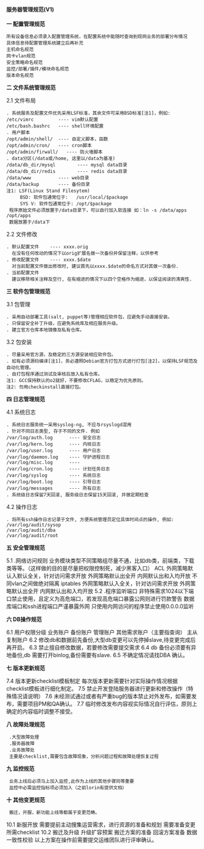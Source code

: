 #### 服务器管理规范(V1)

**一 配置管理规范**

 	所有设备信息必须录入配置管理系统，在配置系统中能随时查询到现网业务的部署分布情况
	具体信息待配置管理系统建立后再补充
	主机命名规范
	网卡vlan规范
	安全策略命名规范
	监控/部署/插件/模块命名规范
	版本命名规范
	
**二  文件系统管理规范**

2.1 文件布局

    . 系统服务及配置文件优先采用LSF标准，其余文件可采用BSD标准[注1]，例如:
    /etc/vimrc         ---- vim默认配置
    /etc/bash.bashrc   ---- shell环境配置
    . 用户脚本
    /opt/admin/shell/  ---- 自定义脚本，函数
    /opt/admin/cron/   ---- cron脚本
    /opt/admin/firwall/   ---- 防火墙脚本
    . data分区(/data或/home, 这里以/data为基准)
    /data/db_dir/mysql        ---- mysql data目录
    /data/db_dir/redis        ---- redis data目录
    /data/www          ---- web目录
    /data/backup       ---- 备份目录
    注1: LSF(Linux Stand Filesytem)
         BSD: 软件包通常位于:   /usr/local/$package
         SYS V: 软件包通常位于: /opt/$package
	 程序原始文件必须放置于/data目录下，可以自行加入软连接 如：ln -s /data/apps /opt/apps
	 数据放置于/data下
   

2.2 文件修改

    . 默认配置文件    ---- xxxx.orig
      在没有任何改动的情况下以orig扩展名做一次备份并保留注释，以供参考
    . 修改配置文件    ---- xxxx.$date
      对当前配置文件做出修改时, 建议首先以xxxx.$date的命名方式对其做一次备份.
    . 当前配置文件
      建议移除相关注释及空行, 在有缩进的情况下以四个空格作为缩进，以保证阅读的清爽性.
    

**三  软件包管理规范**

3.1 包管理

    . 采用自动部署工具(salt, puppet等)管理相应软件包，应避免手动直接安装。
    . 只保留安全补丁升级，应避免系统库及相应服务升级。
    . 建立官方仓库本地镜像及私有仓库。

3.2 包安装

    . 尽量采用官方源，及稳定的三方源安装相应软件包。
    . 如有必须源码编译[注1]，务必遵照Debian官方打包方式进行打包[注2]，以保持LSF规范及自动化管理。
    . 自打包程序通过测试及审核后放入私有仓库。
    注1: GCC保持默认的o2就好，不要修改CFLAG，以稳定为优先原则。
    注2: 勿用checkinstall直接打包。


**四  日志管理规范**

4.1 系统日志

    . 系统日志服务统一采用syslog-ng, 不应与rsyslogd混用
    . 针对不同日志类型, 存于不同的文件. 例如
    /var/log/auth.log      ---- 安全日志
    /var/log/kern.log      ---- 内核日志
    /var/log/user.log      ---- 用户日志
    /var/log/daemon.log    ---- 守护进程日志
    /var/log/misc.log      ---- 
    /var/log/cron.log      ---- 计划任务日志
    /var/log/syslog        ---- 系统日志
    /var/log/boot.log      ---- 引导日志
    /var/log/messages      ---- 所有日志
    . 系统级日志保留7天回滚, 服务级日志保留15天回滚, 并做定期检查

4.2 操作日志

    . 将所有ssh操作日志记录于文件, 方便系统管理员定位具体时间点的操作, 例如:
    /var/log/audit/sysop   
    /var/log/audit/dba
    /var/log/audit/root
    
**五 安全管理规范**

5.1  .网络访问规则
     业务模块类型不同策略组尽量不通，比如db类，前端类，下载类等等。（这样做的目的是尽量把权限控制死，减少黑客入口）
     ACL
     	 外网策略默认入默认全关，针对访问需求开放
    	 外网策略默认出全开
     	 内网默认出和入均开放
    	 不同vlan之间做绝对隔离
     iptables
    	 外网策略默认入全关，针对访问需求开放
    	 外网策略默认出全开
    	 内网默认出和入均开放
5.2 .程序监听端口
     非特殊需求1024以下端口禁止使用，且定义为高危端口，若发现高危端口暴露公网则进行罚款警告
     数据库端口和ssh进程端口严谨暴露外网
     只使用内网访问的程序禁止使用0.0.0.0监听

**六 DB操作规范**

6.1  用户权限分级
	业务账户
	备份账户
	管理账户
	其他需求账户（主要指查询）
	主从复制账户
6.2  修改db和数据前先备份,大型db变更可以先停掉slave,待变更完成后再开启。
6.3  禁止擅自修改数据，若要修改需要提交需求
6.4  db 备份必须要有异地备份,db 需要打开binlog,备份需要有slave.
6.5  不确定情况请找DBA 确认。


**七 版本更新规范**

7.4   版本更新checklist模板制定
      每次版本更新需要针对实际操作情况根据checklist模板进行细化制定。
7.5   禁止开发登陆服务器进行更新和修改操作（特殊情况请说明）
7.6   未经测试通过或者有严重bug的版本禁止对外发布，如需要发布，需要项目PM和QA确认。
7.7   临时修改发布内容视实际情况自行评估，原则上确定的内容临时调整不接受。

**八 故障处理规范**

     .大型故障处理
     .服务器故障
     .业务故障处
     主要是checklist,需要包含故障现象，分析问题过程和故障处理恢复过程

**九  监控规范**

     业务上线后必须马上加入监控,此作为上线的其他步骤同等重要
     监控中必需监控指标项必须加入（之前lorin有提供文档）
     
**十 其他变更规范**

     搬迁，开服，新功能上线等都属于变更范畴。
10.1     新服开放
        需要提前主动搜集运营需求，进行资源的准备和规划
	需要准备变更所需checklist
10.2	搬迁及升级
	升级扩容预案
	搬迁方案的准备
	回滚方案准备
	数据一致性校验
	以上方案在操作前需要提交运维团队进行评审确认。

